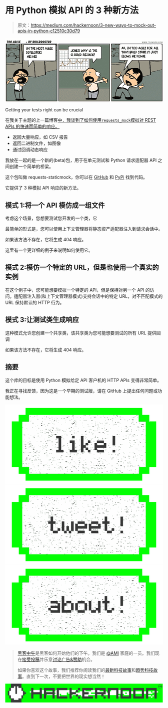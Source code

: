 # 用 Python 模拟 API 的 3 种新方法

> 原文：<https://medium.com/hackernoon/3-new-ways-to-mock-out-apis-in-python-c12510c30d79>

![](img/22e92c20d7b720ee6566e125085357bf.png)

Getting your tests right can be crucial

在我关于主题的上一篇博客[中，我谈到了如何使用`requests_mock`模拟对 REST APIs 的快速而简单的响应。](/@anthonypjshaw/python-requests-deep-dive-a0a5c5c1e093#.f17oeryy0)

*   返回大量响应，如 CSV 报告
*   返回二进制文件，如图像
*   通过回调动态响应

我放在一起的是一个新的(beta)包，用于在单元测试和 Python 请求适配器 API 之间创建一个简单的桥梁。

这个包叫做 requests-staticmock，你可以在 [GitHub](https://github.com/tonybaloney/requests-staticmock) 和 [PyPi](https://pypi.python.org/pypi/requests-staticmock) 找到代码。

它提供了 3 种模拟 API 响应的新方法。

## 模式 1:将一个 API 模仿成一组文件

考虑这个场景，您想要测试您开发的一个类，它

最简单的形式是，您可以使用上下文管理器将静态资产适配器注入到请求会话中。

如果该方法不存在，它将生成 404 响应。

这里有一个更详细的例子来说明如何使用它。

## 模式 2:模仿一个特定的 URL，但是也使用一个真实的实例

在这个例子中，您可能想要模拟一个特定的 API，但是保持对另一个 API 的访问。适配器注入器(和上下文管理器模式)支持会话中的特定 URL，对不匹配模式的 URL 保持默认的 HTTP 行为。

## 模式 3:让测试类生成响应

这种模式允许您创建一个共享类，该共享类为您可能想要测试的所有 URL 提供回调

如果该方法不存在，它将生成 404 响应。

## 摘要

这个库的目标是使用 Python 模拟给定 API 客户机的 HTTP APIs 变得非常简单。

我正在寻找反馈，因为这是一个早期的测试版，请在 GitHub 上提出任何问题或功能想法。

[![](img/50ef4044ecd4e250b5d50f368b775d38.png)](http://bit.ly/HackernoonFB)[![](img/979d9a46439d5aebbdcdca574e21dc81.png)](https://goo.gl/k7XYbx)[![](img/2930ba6bd2c12218fdbbf7e02c8746ff.png)](https://goo.gl/4ofytp)

> [黑客中午](http://bit.ly/Hackernoon)是黑客如何开始他们的下午。我们是 [@AMI](http://bit.ly/atAMIatAMI) 家庭的一员。我们现在[接受投稿](http://bit.ly/hackernoonsubmission)并乐意[讨论广告&赞助](mailto:partners@amipublications.com)机会。
> 
> 如果你喜欢这个故事，我们推荐你阅读我们的[最新科技故事](http://bit.ly/hackernoonlatestt)和[趋势科技故事](https://hackernoon.com/trending)。直到下一次，不要把世界的现实想当然！

![](img/be0ca55ba73a573dce11effb2ee80d56.png)